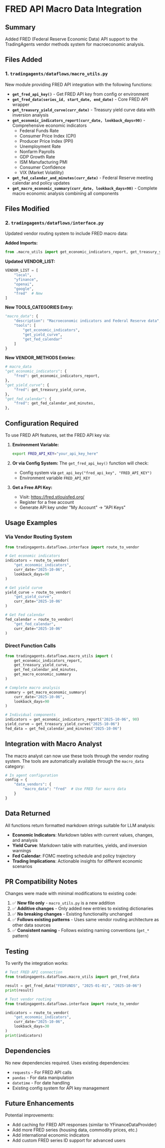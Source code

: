 # FRED API Macro Data Integration

## Summary
Added FRED (Federal Reserve Economic Data) API support to the TradingAgents vendor methods system for macroeconomic analysis.

## Files Added

### 1. `tradingagents/dataflows/macro_utils.py`
New module providing FRED API integration with the following functions:

- **`get_fred_api_key()`** - Get FRED API key from config or environment
- **`get_fred_data(series_id, start_date, end_date)`** - Core FRED API wrapper
- **`get_treasury_yield_curve(curr_date)`** - Treasury yield curve data with inversion analysis
- **`get_economic_indicators_report(curr_date, lookback_days=90)`** - Comprehensive economic indicators
  - Federal Funds Rate
  - Consumer Price Index (CPI)
  - Producer Price Index (PPI)
  - Unemployment Rate
  - Nonfarm Payrolls
  - GDP Growth Rate
  - ISM Manufacturing PMI
  - Consumer Confidence
  - VIX (Market Volatility)
- **`get_fed_calendar_and_minutes(curr_date)`** - Federal Reserve meeting calendar and policy updates
- **`get_macro_economic_summary(curr_date, lookback_days=90)`** - Complete macro economic analysis combining all components

## Files Modified

### 2. `tradingagents/dataflows/interface.py`
Updated vendor routing system to include FRED macro data:

**Added Imports:**
```python
from .macro_utils import get_economic_indicators_report, get_treasury_yield_curve, get_fed_calendar_and_minutes
```

**Updated VENDOR_LIST:**
```python
VENDOR_LIST = [
    "local",
    "yfinance",
    "openai",
    "google",
    "fred"  # New
]
```

**New TOOLS_CATEGORIES Entry:**
```python
"macro_data": {
    "description": "Macroeconomic indicators and Federal Reserve data",
    "tools": [
        "get_economic_indicators",
        "get_yield_curve",
        "get_fed_calendar"
    ]
}
```

**New VENDOR_METHODS Entries:**
```python
# macro_data
"get_economic_indicators": {
    "fred": get_economic_indicators_report,
},
"get_yield_curve": {
    "fred": get_treasury_yield_curve,
},
"get_fed_calendar": {
    "fred": get_fed_calendar_and_minutes,
},
```

## Configuration Required

To use FRED API features, set the FRED API key via:

1. **Environment Variable:**
   ```bash
   export FRED_API_KEY="your_api_key_here"
   ```

2. **Or via Config System:**
   The `get_fred_api_key()` function will check:
   - Config system via `get_api_key("fred_api_key", "FRED_API_KEY")`
   - Environment variable `FRED_API_KEY`

3. **Get a Free API Key:**
   - Visit: https://fred.stlouisfed.org/
   - Register for a free account
   - Generate API key under "My Account" → "API Keys"

## Usage Examples

### Via Vendor Routing System

```python
from tradingagents.dataflows.interface import route_to_vendor

# Get economic indicators
indicators = route_to_vendor(
    "get_economic_indicators",
    curr_date="2025-10-06",
    lookback_days=90
)

# Get yield curve
yield_curve = route_to_vendor(
    "get_yield_curve",
    curr_date="2025-10-06"
)

# Get Fed calendar
fed_calendar = route_to_vendor(
    "get_fed_calendar",
    curr_date="2025-10-06"
)
```

### Direct Function Calls

```python
from tradingagents.dataflows.macro_utils import (
    get_economic_indicators_report,
    get_treasury_yield_curve,
    get_fed_calendar_and_minutes,
    get_macro_economic_summary
)

# Complete macro analysis
summary = get_macro_economic_summary(
    curr_date="2025-10-06",
    lookback_days=90
)

# Individual components
indicators = get_economic_indicators_report("2025-10-06", 90)
yield_curve = get_treasury_yield_curve("2025-10-06")
fed_data = get_fed_calendar_and_minutes("2025-10-06")
```

## Integration with Macro Analyst

The macro analyst can now use these tools through the vendor routing system. The tools are automatically available through the `macro_data` category:

```python
# In agent configuration
config = {
    "data_vendors": {
        "macro_data": "fred"  # Use FRED for macro data
    }
}
```

## Data Returned

All functions return formatted markdown strings suitable for LLM analysis:

- **Economic Indicators**: Markdown tables with current values, changes, and analysis
- **Yield Curve**: Markdown table with maturities, yields, and inversion warnings
- **Fed Calendar**: FOMC meeting schedule and policy trajectory
- **Trading Implications**: Actionable insights for different economic scenarios

## PR Compatibility Notes

Changes were made with minimal modifications to existing code:

1. ✅ **New file only** - `macro_utils.py` is a new addition
2. ✅ **Additive changes** - Only added new entries to existing dictionaries
3. ✅ **No breaking changes** - Existing functionality unchanged
4. ✅ **Follows existing patterns** - Uses same vendor routing architecture as other data sources
5. ✅ **Consistent naming** - Follows existing naming conventions (`get_*` pattern)

## Testing

To verify the integration works:

```python
# Test FRED API connection
from tradingagents.dataflows.macro_utils import get_fred_data

result = get_fred_data("FEDFUNDS", "2025-01-01", "2025-10-06")
print(result)

# Test vendor routing
from tradingagents.dataflows.interface import route_to_vendor

indicators = route_to_vendor(
    "get_economic_indicators",
    curr_date="2025-10-06",
    lookback_days=30
)
print(indicators)
```

## Dependencies

No new dependencies required. Uses existing dependencies:
- `requests` - For FRED API calls
- `pandas` - For data manipulation
- `datetime` - For date handling
- Existing config system for API key management

## Future Enhancements

Potential improvements:
- Add caching for FRED API responses (similar to YFinanceDataProvider)
- Add more FRED series (housing data, commodity prices, etc.)
- Add international economic indicators
- Add custom FRED series ID support for advanced users

